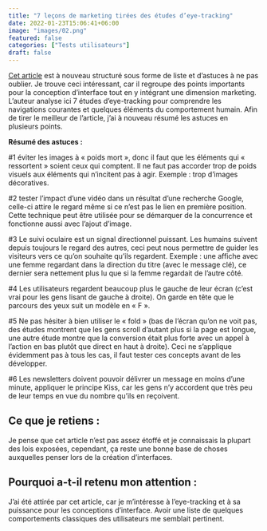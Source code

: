 ```yaml
---
title: "7 leçons de marketing tirées des études d’eye-tracking"
date: 2022-01-23T15:06:41+06:00
image: "images/02.png"
featured: false
categories: ["Tests utilisateurs"]
draft: false
---
```


[Cet article](http://www.digitalisation.best/2021/04/18/7-lecons-de-marketing-tirees-des-etudes-deye-tracking/) est à nouveau structuré sous forme de liste et d’astuces à ne pas oublier. Je trouve ceci intéressant, car il regroupe des points importants pour la conception d’interface tout en y intégrant une dimension marketing. L’auteur analyse ici 7 études d’eye-tracking pour comprendre les navigations courantes et quelques éléments du comportement humain.
Afin de tirer le meilleur de l’article, j’ai à nouveau résumé les astuces en plusieurs points.

**Résumé des astuces :**

#1 éviter les images à « poids mort », donc il faut que les éléments qui « ressortent » soient ceux qui comptent. Il ne faut pas accorder trop de poids visuels aux éléments qui n’incitent pas à agir. Exemple : trop d’images décoratives.

#2 tester l’impact d’une vidéo dans un résultat d’une recherche Google, celle-ci attire le regard même si ce n’est pas le lien en première position. Cette technique peut être utilisée pour se démarquer de la concurrence et fonctionne aussi avec l’ajout d’image.

#3 Le suivi oculaire est un signal directionnel puissant. Les humains suivent depuis toujours le regard des autres, ceci peut nous permettre de guider les visiteurs vers ce qu’on souhaite qu’ils regardent. Exemple : une affiche avec une femme regardant dans la direction du titre (avec le message clé), ce dernier sera nettement plus lu que si la femme regardait de l’autre côté.

#4 Les utilisateurs regardent beaucoup plus le gauche de leur écran (c’est vrai pour les gens lisant de gauche à droite). On garde en tête que le parcours des yeux suit un modèle en « F ». 

#5 Ne pas hésiter à bien utiliser le « fold » (bas de l’écran qu’on ne voit pas, des études montrent que les gens scroll d’autant plus si la page est longue, une autre étude montre que la conversion était plus forte avec un appel à l’action en bas plutôt que direct en haut à droite). Ceci ne s’applique évidemment pas à tous les cas, il faut tester ces concepts avant de les développer.

#6 Les newsletters doivent pouvoir délivrer un message en moins d’une minute, appliquer le principe Kiss, car les gens n’y accordent que très peu de leur temps en vue du nombre qu’ils en reçoivent. 

## Ce que je retiens : 
Je pense que cet article n’est pas assez étoffé et je connaissais la plupart des lois exposées, cependant, ça reste une bonne base de choses auxquelles penser lors de la création d’interfaces.

## Pourquoi a-t-il retenu mon attention :
J’ai été attirée par cet article, car je m’intéresse à l’eye-tracking et à sa puissance pour les conceptions d’interface. Avoir une liste de quelques comportements classiques des utilisateurs me semblait pertinent.



